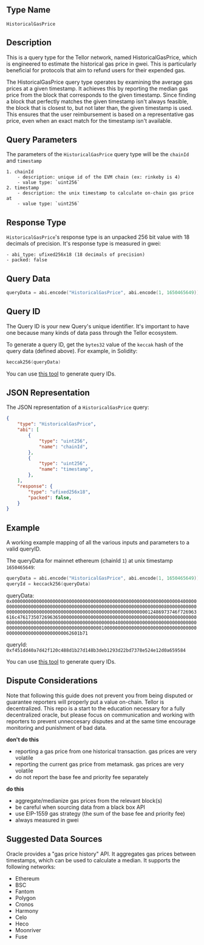 
## Type Name

`HistoricalGasPrice`


## Description
This is a query type for the Tellor network, named HistoricalGasPrice, which is engineered to estimate the historical gas price in gwei. This is particularly beneficial for protocols that aim to refund users for their expended gas.

The HistoricalGasPrice query type operates by examining the average gas prices at a given timestamp. It achieves this by reporting the median gas price from the block that corresponds to the given timestamp. Since finding a block that perfectly matches the given timestamp isn't always feasible, the block that is closest to, but not later than, the given timestamp is used. This ensures that the user reimbursement is based on a representative gas price, even when an exact match for the timestamp isn't available.


## Query Parameters

The parameters of the `HistoricalGasPrice` query type will be the `chainId` and `timestamp`

```
1. chainId
    - description: unique id of the EVM chain (ex: rinkeby is 4)
    - value type: `uint256`
2. timestamp
    - description: the unix timestamp to calculate on-chain gas price at
    - value type: `uint256`
```


## Response Type

`HistoricalGasPrice`'s response type is an unpacked 256 bit value with 18 decimals of precision. It's response type is measured in gwei:
```
- abi_type: ufixed256x18 (18 decimals of precision)
- packed: false
```


## Query Data

```s
queryData = abi.encode("HistoricalGasPrice", abi.encode(1, 1650465649))
```

## Query ID

The Query ID is your new Query's unique identifier. It's important to have one because many kinds of data pass through the Tellor ecosystem.

To generate a query ID, get the `bytes32` value of the `keccak` hash of the query data (defined above). For example, in Solidity:

```s
keccak256(queryData)
```

You can use [this tool](https://queryidbuilder.herokuapp.com/custom) to generate query IDs.


## JSON Representation
The JSON representation of a `HistoricalGasPrice` query:
```json
{
    "type": "HistoricalGasPrice",
    "abi": [
        {
            "type": "uint256",
            "name": "chainId",
        },
        {
            "type": "uint256",
            "name": "timestamp",
        },
    ],
    "response": {
        "type": "ufixed256x18",
        "packed": false,
    }
}
```


## Example
A working example mapping of all the various inputs and parameters to a valid queryID. 

The queryData for mainnet ethereum (chainId `1`) at unix timestamp `1650465649`:

```s
queryData = abi.encode("HistoricalGasPrice", abi.encode(1, 1650465649))
queryId = keccack256(queryData)
```

queryData: `0x000000000000000000000000000000000000000000000000000000000000004000000000000000000000000000000000000000000000000000000000000000800000000000000000000000000000000000000000000000000000000000000012486973746f726963616c47617350726963650000000000000000000000000000000000000000000000000000000000000000000000000000000000000000004000000000000000000000000000000000000000000000000000000000000000010000000000000000000000000000000000000000000000000000000062601b71`

queryId:
`0xf451dd40a7d42f120c488d1b27d148b3deb1293d22bd7378e524e12d0a659584`

You can use [this tool](https://queryidbuilder.herokuapp.com/custom) to generate query IDs.


## Dispute Considerations

Note that following this guide does not prevent you from being disputed or guarantee reporters will properly put a value on-chain. Tellor is decentralized.  This repo is a start to the education necessary for a fully decentralized oracle, but please focus on communication and working with reporters to prevent unneccesary disputes and at the same time encourage monitoring and punishment of bad data. 

**don't do this**
- reporting a gas price from one historical transaction. gas prices are very volatile
- reporting the current gas price from metamask. gas prices are very volatile
- do not report the base fee and priority fee separately

**do this**
- aggregate/medianize gas prices from the relevant block(s)
- be careful when sourcing data from a black box API
- use EIP-1559 gas strategy (the sum of the base fee and priority fee)
- always measured in gwei



## Suggested Data Sources

Oracle provides a "gas price history" API. It aggregates gas prices between timestamps, which can be used to calculate a median. It supports the following networks:
- Ethereum
- BSC
- Fantom
- Polygon
- Cronos
- Harmony
- Celo
- Heco
- Moonriver
- Fuse
